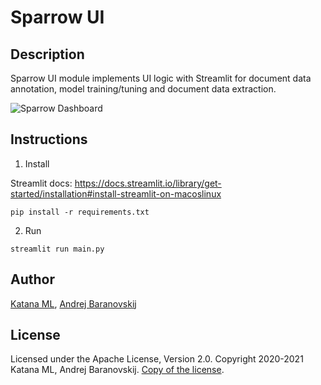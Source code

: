 # Sparrow UI

## Description

Sparrow UI module implements UI logic with Streamlit for document data annotation, model training/tuning and document data extraction.

![Sparrow Dashboard](https://github.com/katanaml/sparrow/blob/main/sparrow-ui/images/dashboard.png)

## Instructions

1. Install

Streamlit docs:
https://docs.streamlit.io/library/get-started/installation#install-streamlit-on-macoslinux

```
pip install -r requirements.txt
```

2. Run

```
streamlit run main.py
```

## Author

[Katana ML](https://katanaml.io), [Andrej Baranovskij](https://github.com/abaranovskis-redsamurai)

## License

Licensed under the Apache License, Version 2.0. Copyright 2020-2021 Katana ML, Andrej Baranovskij. [Copy of the license](https://github.com/katanaml/sparrow/blob/main/LICENSE).
